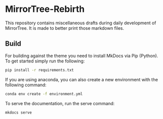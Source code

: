 # MirrorTree-Rebirth

This repository contains miscellaneous drafts during daily development of MirrorTree. It is made to better print those markdown files.

## Build

For building against the theme you need to install MkDocs via Pip (Python). To get started simply run the following:

```bash
pip install -r requirements.txt
```

If you are using anaconda, you can also create a new environment with the following command:

```bash
conda env create -f environment.yml
```

To serve the documentation, run the serve command:

```bash
mkdocs serve
```
